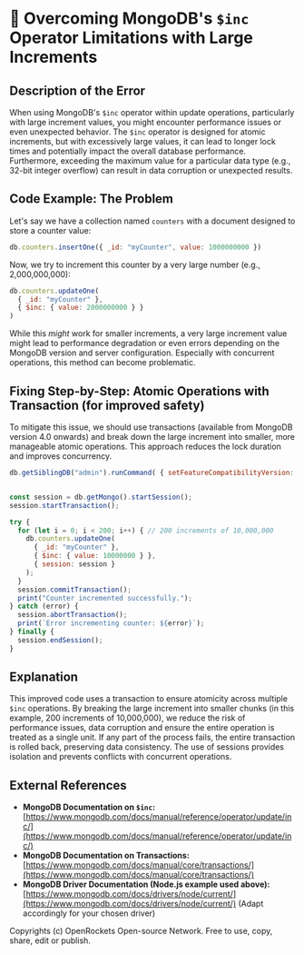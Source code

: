 # 🐞 Overcoming MongoDB's `$inc` Operator Limitations with Large Increments


## Description of the Error

When using MongoDB's `$inc` operator within update operations, particularly with large increment values, you might encounter performance issues or even unexpected behavior.  The `$inc` operator is designed for atomic increments, but with excessively large values, it can lead to longer lock times and potentially impact the overall database performance.  Furthermore, exceeding the maximum value for a particular data type (e.g., 32-bit integer overflow) can result in data corruption or unexpected results.

## Code Example: The Problem

Let's say we have a collection named `counters` with a document designed to store a counter value:

```javascript
db.counters.insertOne({ _id: "myCounter", value: 1000000000 })
```

Now, we try to increment this counter by a very large number (e.g., 2,000,000,000):

```javascript
db.counters.updateOne(
  { _id: "myCounter" },
  { $inc: { value: 2000000000 } }
)
```

While this *might* work for smaller increments, a very large increment value might lead to performance degradation or even errors depending on the MongoDB version and server configuration.  Especially with concurrent operations, this method can become problematic.

## Fixing Step-by-Step: Atomic Operations with Transaction (for improved safety)

To mitigate this issue, we should use transactions (available from MongoDB version 4.0 onwards) and break down the large increment into smaller, more manageable atomic operations.  This approach reduces the lock duration and improves concurrency.

```javascript
db.getSiblingDB("admin").runCommand( { setFeatureCompatibilityVersion: { version: "5.0" } } ) //Ensure 5.0 or above


const session = db.getMongo().startSession();
session.startTransaction();

try {
  for (let i = 0; i < 200; i++) { // 200 increments of 10,000,000
    db.counters.updateOne(
      { _id: "myCounter" },
      { $inc: { value: 10000000 } },
      { session: session }
    );
  }
  session.commitTransaction();
  print("Counter incremented successfully.");
} catch (error) {
  session.abortTransaction();
  print(`Error incrementing counter: ${error}`);
} finally {
  session.endSession();
}
```


## Explanation

This improved code uses a transaction to ensure atomicity across multiple `$inc` operations. By breaking the large increment into smaller chunks (in this example, 200 increments of 10,000,000), we reduce the risk of performance issues, data corruption and ensure the entire operation is treated as a single unit. If any part of the process fails, the entire transaction is rolled back, preserving data consistency.  The use of sessions provides isolation and prevents conflicts with concurrent operations.


## External References

* **MongoDB Documentation on `$inc`:** [https://www.mongodb.com/docs/manual/reference/operator/update/inc/](https://www.mongodb.com/docs/manual/reference/operator/update/inc/)
* **MongoDB Documentation on Transactions:** [https://www.mongodb.com/docs/manual/core/transactions/](https://www.mongodb.com/docs/manual/core/transactions/)
* **MongoDB Driver Documentation (Node.js example used above):** [https://www.mongodb.com/docs/drivers/node/current/](https://www.mongodb.com/docs/drivers/node/current/)  (Adapt accordingly for your chosen driver)


Copyrights (c) OpenRockets Open-source Network. Free to use, copy, share, edit or publish.

